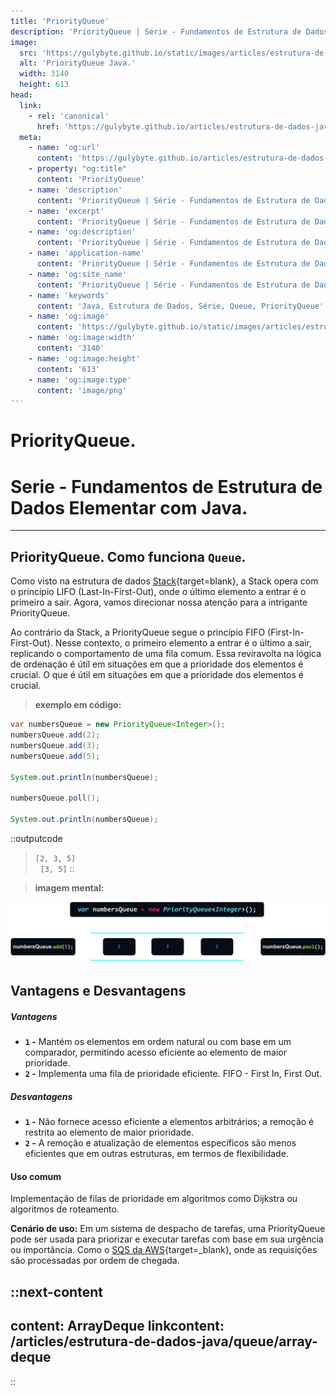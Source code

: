 ```yaml
---
title: 'PriorityQueue'
description: 'PriorityQueue | Série - Fundamentos de Estrutura de Dados Elementar com Java.'
image:
  src: 'https://gulybyte.github.io/static/images/articles/estrutura-de-dados-java/priority-queue.png'
  alt: 'PriorityQueue Java.'
  width: 3140
  height: 613
head:
  link:
    - rel: 'canonical'
      href: 'https://gulybyte.github.io/articles/estrutura-de-dados-java'
  meta:
    - name: 'og:url'
      content: 'https://gulybyte.github.io/articles/estrutura-de-dados-java'
    - property: "og:title"
      content: 'PriorityQueue'
    - name: 'description'
      content: 'PriorityQueue | Série - Fundamentos de Estrutura de Dados Elementar com Java.'
    - name: 'excerpt'
      content: 'PriorityQueue | Série - Fundamentos de Estrutura de Dados Elementar com Java.'
    - name: 'og:description'
      content: 'PriorityQueue | Série - Fundamentos de Estrutura de Dados Elementar com Java.'
    - name: 'application-name'
      content: 'PriorityQueue | Série - Fundamentos de Estrutura de Dados Elementar com Java.'
    - name: 'og:site_name'
      content: 'PriorityQueue | Série - Fundamentos de Estrutura de Dados Elementar com Java.'
    - name: 'keywords'
      content: 'Java, Estrutura de Dados, Série, Queue, PriorityQueue'
    - name: 'og:image'
      content: 'https://gulybyte.github.io/static/images/articles/estrutura-de-dados-java/priority-queue.png'
    - name: 'og:image:width'
      content: '3140'
    - name: 'og:image:height'
      content: '613'
    - name: 'og:image:type'
      content: 'image/png'
---
```


# PriorityQueue.

<h1 style="text-align: left; padding: 0em 0em !important; font-size: 2em">Serie - Fundamentos de Estrutura de Dados Elementar com Java.</h1>

---

## PriorityQueue. Como funciona `Queue`.

Como visto na estrutura de dados [Stack](articles/estrutura-de-dados-java/list/stack){target=blank}, a Stack opera com o princípio LIFO (Last-In-First-Out), onde o último elemento a entrar é o primeiro a sair. Agora, vamos direcionar nossa atenção para a intrigante PriorityQueue.

Ao contrário da Stack, a PriorityQueue segue o princípio FIFO (First-In-First-Out). Nesse contexto, o primeiro elemento a entrar é o último a sair, replicando o comportamento de uma fila comum. Essa reviravolta na lógica de ordenação é útil em situações em que a prioridade dos elementos é crucial. O que é útil em situações em que a prioridade dos elementos é crucial.

> **exemplo em código:**
```java
var numbersQueue = new PriorityQueue<Integer>();
numbersQueue.add(2);
numbersQueue.add(3);
numbersQueue.add(5);

System.out.println(numbersQueue);

numbersQueue.poll();

System.out.println(numbersQueue);
```
::outputcode
> `[2, 3, 5]` <br>&nbsp;
`[3, 5]`
::

> **imagem mental:**

![PriorityQueue Java](/static/images/articles/estrutura-de-dados-java/priority-queue.png)

## Vantagens e Desvantagens

##### Vantagens
 - **`1` -** Mantém os elementos em ordem natural ou com base em um comparador, permitindo acesso eficiente ao elemento de maior prioridade.
 - **`2` -** Implementa uma fila de prioridade eficiente. FIFO - First In, First Out.

##### Desvantagens
 - **`1` -** Não fornece acesso eficiente a elementos arbitrários; a remoção é restrita ao elemento de maior prioridade.
 - **`2` -** A remoção e atualização de elementos específicos são menos eficientes que em outras estruturas, em termos de flexibilidade.

#### Uso comum

Implementação de filas de prioridade em algoritmos como Dijkstra ou algoritmos de roteamento.

**Cenário de uso:** Em um sistema de despacho de tarefas, uma PriorityQueue pode ser usada para priorizar e executar tarefas com base em sua urgência ou importância. Como o [SQS da AWS](https://aws.amazon.com/pt/sqs/){target=_blank}, onde as requisições são processadas por ordem de chegada.

::next-content
---
content: ArrayDeque
linkcontent: /articles/estrutura-de-dados-java/queue/array-deque
---
::
